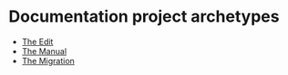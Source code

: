 # Documentation project archetypes

<!-- This is a stub while we write the individual entries. -->

- [The Edit](edit.md)
- [The Manual](manual.md)
- [The Migration](migration.md)
